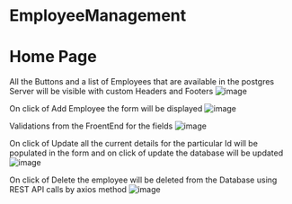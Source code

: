 # EmployeeManagement

# Home Page 
All the Buttons and a list of Employees that are available in the postgres Server will be visible with custom Headers and Footers
![image](https://github.com/user-attachments/assets/681a3b06-6efe-4c77-953b-a81298a32b66)

On click of Add Employee the form will be displayed
![image](https://github.com/user-attachments/assets/9498413b-54f2-4349-afc2-6a58c337a60a)

Validations from the FroentEnd for the fields
![image](https://github.com/user-attachments/assets/74e9a240-b950-4127-b26e-d6b2ce9db5a8)

On click of Update all the current details for the particular Id will be populated in the form and on click of update the database will be updated
![image](https://github.com/user-attachments/assets/b7a4ac6d-9958-4563-b4d9-f0a4e1d75832)

On click of Delete the employee will be deleted from the Database using REST API calls by axios method
![image](https://github.com/user-attachments/assets/37968705-d381-4a6e-920f-54ab2ff7bd37)


